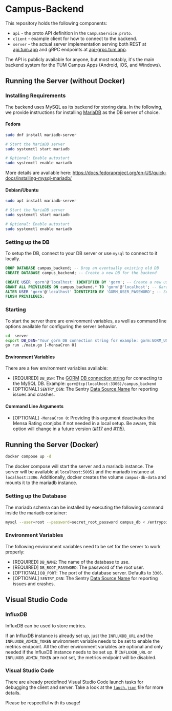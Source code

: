 # Campus-Backend

This repository holds the following components:
* `api` - the proto API definition in the `CampusService.proto`.
* `client` - example client for how to connect to the backend.
* `server` - the actual server implementation serving both REST at [api.tum.app](https://api.tum.app)
   and gRPC endpoints at [api-grpc.tum.app](https://api-grpc.tum.app).

The API is publicly available for anyone, but most notably, it's the main backend system for the TUM Campus Apps (Android, iOS, and Windows).

## Running the Server (without Docker)

### Installing Requirements

The backend uses MySQL as its backend for storing data.
In the following, we provide instructions for installing [MariaDB](https://mariadb.org/) as the DB server of choice.

#### Fedora

```bash
sudo dnf install mariadb-server

# Start the MariaDB server
sudo systemctl start mariadb

# Optional: Enable autostart
sudo systemctl enable mariadb
```

More details are available here: https://docs.fedoraproject.org/en-US/quick-docs/installing-mysql-mariadb/

#### Debian/Ubuntu

```bash
sudo apt install mariadb-server

# Start the MariaDB server
sudo systemctl start mariadb

# Optional: Enable autostart
sudo systemctl enable mariadb
```

### Setting up the DB

To setup the DB, connect to your DB server or use `mysql` to connect to it locally.

```sql
DROP DATABASE campus_backend; -- Drop an eventually existing old DB
CREATE DATABASE campus_backend; -- Create a new DB for the backend

CREATE USER 'gorm'@'localhost' IDENTIFIED BY 'gorm'; -- Create a new user called `gorm`.
GRANT ALL PRIVILEGES ON campus_backend.* TO 'gorm'@'localhost'; -- Garant our `gorm` user access to the `campus_backend` DB.
ALTER USER 'gorm'@'localhost' IDENTIFIED BY 'GORM_USER_PASSWORD'; -- Set a password for the `gorm` user.
FLUSH PRIVILEGES;
```

### Starting

To start the server there are environment variables, as well as command line options available for configuring the server behavior.

```bash
cd  server
export DB_DSN="Your gorm DB connection string for example: gorm:GORM_USER_PASSWORD@tcp(localhost:3306)/campus_backend"
go run ./main.go [-MensaCron 0]
```

#### Environment Variables

There are a few environment variables available:

* [REQUIRED] `DB_DSN`: The [GORM](https://gorm.io/) [DB connection string](https://gorm.io/docs/connecting_to_the_database.html#MySQL) for connecting to the MySQL DB. Example: `gorm@tcp(localhost:3306)/campus_backend`
* [OPTIONAL] `SENTRY_DSN`: The Sentry [Data Source Name](https://sentry-docs-git-patch-1.sentry.dev/product/sentry-basics/dsn-explainer/) for reporting issues and crashes.

#### Command Line Arguments

* [OPTIONAL] `-MensaCron 0`: Providing this argument deactivates the Mensa Rating cronjobs if not needed in a local setup. Be aware, this option will change in a future version ([#117](https://github.com/TUM-Dev/Campus-Backend/issues/117) and [#115](https://github.com/TUM-Dev/Campus-Backend/issues/115)).

## Running the Server (Docker)
```bash
docker compose up -d
```
The docker compose will start the server and a mariadb instance. 
The server will be available at `localhost:50051` and the mariadb instance at `localhost:3306`.
Additionally, docker creates the volume `campus-db-data` and mounts it to the mariadb instance.

### Setting up the Database
The mariadb schema can be installed by executing the following command inside the mariadb container:
```bash
mysql --user=root --password=secret_root_password campus_db < /entrypoint/schema.sql
```

### Environment Variables
The following environment variables need to be set for the server to work properly:
* [REQUIRED] `DB_NAME`: The name of the database to use.
* [REQUIRED] `DB_ROOT_PASSWORD`: The password of the root user.
* [OPTIONAL] `DB_PORT`: The port of the database server. Defaults to `3306`.
* [OPTIONAL] `SENTRY_DSN`: The Sentry [Data Source Name](https://sentry-docs-git-patch-1.sentry.dev/product/sentry-basics/dsn-explainer/) for reporting issues and crashes.

## Visual Studio Code
### InfluxDB
InfluxDB can be used to store metrics.

If an InfluxDB instance is already set up, just the `INFLUXDB_URL` and the `INFLUXDB_ADMIN_TOKEN` environment variable needs to be set
to enable the metrics endpoint.
All the other environment variables are optional and only needed if the InfluxDB instance needs to be set up.
If `INFLUXDB_URL` or `INFLUXDB_ADMIN_TOKEN` are not set, the metrics endpoint will be disabled.

### Visual Studio Code

There are already predefined Visual Studio Code launch tasks for debugging the client and server.
Take a look at the [`lauch.json`](.vscode/launch.json) file for more details.


Please be respectful with its usage!
